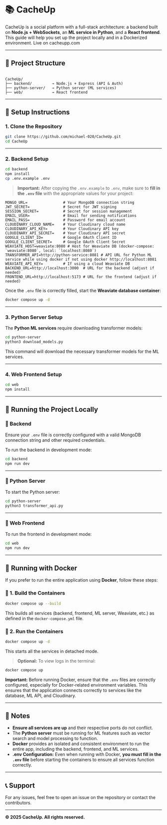 # 📚 CacheUp

CacheUp is a social platform with a full-stack architecture: a backend built on **Node.js + WebSockets**, an **ML service in Python**, and a **React frontend**. This guide will help you set up the project locally and in a Dockerized environment. Live on cacheupp.com

---

## 📁 Project Structure

```

CacheUp/
├── backend/         → Node.js + Express (API & Auth)
├── python-server/   → Python server (ML services)
├── web/             → React frontend

````

---

## 🔧 Setup Instructions

### 1. Clone the Repository

```bash
git clone https://github.com/michael-020/CacheUp.git
cd CacheUp
````

---

### 2. Backend Setup

```bash
cd backend
npm install
cp .env.example .env
```

> **Important:**
> After copying the `.env.example` to `.env`, make sure to **fill in the `.env` file** with the appropriate values for your project:

```env
MONGO_URL=                # Your MongoDB connection string
JWT_SECRET=               # Secret for JWT signing
SESSION_SECRET=           # Secret for session management
EMAIL_USER=               # Email for sending notifications
EMAIL_PASS=               # Password for email account
CLOUDINARY_CLOUD_NAME=    # Your Cloudinary cloud name
CLOUDINARY_API_KEY=       # Your Cloudinary API key
CLOUDINARY_API_SECRET=    # Your Cloudinary API secret
GOOGLE_CLIENT_ID=         # Google OAuth Client ID
GOOGLE_CLIENT_SECRET=     # Google OAuth Client Secret
WEAVIATE_HOST=weaviate:8080 # Host for Weaviate DB (docker-compose: `weaviate:8080`, local: `localhost:8080`)
TRANSFORMER_API=http://python-service:8081 # API URL for Python ML service while using docker if not using docker http://localhost:8081
WEAVIATE_API_KEY=         # If using a cloud Weaviate DB
BACKEND_URL=http://localhost:3000  # URL for the backend (adjust if needed)
FRONTEND_URL=http://localhost:5173 # URL for the frontend (adjust if needed)
```

Once the `.env` file is correctly filled, start the **Weaviate database container**:

```bash
docker compose up -d
```

---

### 3. Python Server Setup

The **Python ML services** require downloading transformer models:

```bash
cd python-server
python3 download_models.py
```

This command will download the necessary transformer models for the ML services.

---

### 4. Web Frontend Setup

```bash
cd web
npm install
```

---

## 🚀 Running the Project Locally

### 🔹 Backend

Ensure your `.env` file is correctly configured with a valid MongoDB connection string and other required credentials.

To run the backend in development mode:

```bash
cd backend
npm run dev
```

---

### 🔹 Python Server

To start the Python server:

```bash
cd python-server
python3 transformer_api.py
```

---

### 🔹 Web Frontend

To run the frontend in development mode:

```bash
cd web
npm run dev
```

---

## 🐳 Running with Docker

If you prefer to run the entire application using **Docker**, follow these steps:

### 🔸 1. Build the Containers

```bash
docker compose up --build
```

This builds all services (backend, frontend, ML server, Weaviate, etc.) as defined in the `docker-compose.yml` file.

### 🔸 2. Run the Containers

```bash
docker compose up -d
```

This starts all the services in detached mode.

> **Optional:** To view logs in the terminal:

```bash
docker compose up
```

**Important:**
Before running Docker, ensure that the `.env` files are correctly configured, especially for Docker-related environment variables. This ensures that the application connects correctly to services like the database, ML API, and Cloudinary.

---

## 📝 Notes

* **Ensure all services are up** and their respective ports do not conflict.
* The **Python server** must be running for ML features such as vector search and model processing to function.
* **Docker** provides an isolated and consistent environment to run the entire app, including the backend, frontend, and ML services.
* **.env Configuration:** Even when running with Docker, **you must fill in the `.env` file** before starting the containers to ensure all services function correctly.

---

## 📞 Support

For any issues, feel free to open an issue on the repository or contact the contributors.

---

**© 2025 CacheUp. All rights reserved.**

```
